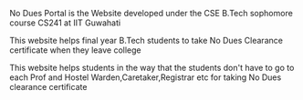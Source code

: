 No Dues Portal is the Website developed under the CSE B.Tech sophomore course CS241 at IIT Guwahati

This website helps final year B.Tech students to take No Dues Clearance certificate when they leave college

This website helps students in the way that the students don't have to go to each Prof and Hostel Warden,Caretaker,Registrar etc
for taking No Dues clearance certificate
